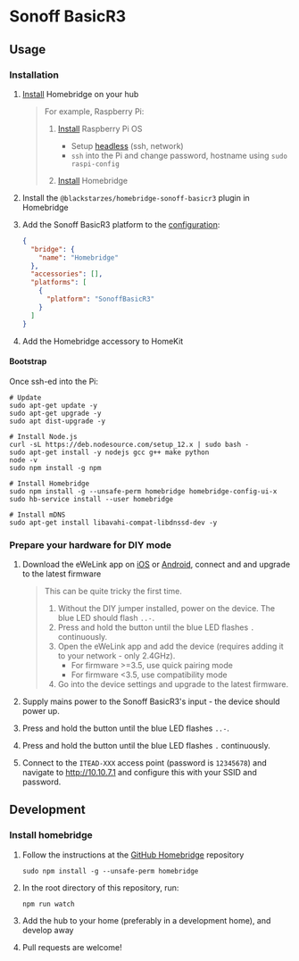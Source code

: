 # Sonoff BasicR3

## Usage

### Installation

1.  [Install][GitHub Homebridge] Homebridge on your hub

    > For example, Raspberry Pi:
    >
    > 1.  [Install][Raspberry Pi OS] Raspberry Pi OS
    >     
    >     * Setup [headless][Raspberry Pi Headless] (ssh, network)
    >     * `ssh` into the Pi and change password, hostname using `sudo raspi-config`
    >
    > 1.  [Install][Homebridge Raspbian] Homebridge

1.  Install the `@blackstarzes/homebridge-sonoff-basicr3` plugin in Homebridge

1.  Add the Sonoff BasicR3 platform to the [configuration][Homebrige Configuration]:

    ```json
    {
      "bridge": {
        "name": "Homebridge"
      },
      "accessories": [],
      "platforms": [
        {
          "platform": "SonoffBasicR3"
        }
      ]
    }
    ```

1.  Add the Homebridge accessory to HomeKit

#### Bootstrap

Once ssh-ed into the Pi:

```shell
# Update
sudo apt-get update -y
sudo apt-get upgrade -y
sudo apt dist-upgrade -y

# Install Node.js
curl -sL https://deb.nodesource.com/setup_12.x | sudo bash -
sudo apt-get install -y nodejs gcc g++ make python
node -v
sudo npm install -g npm

# Install Homebridge
sudo npm install -g --unsafe-perm homebridge homebridge-config-ui-x
sudo hb-service install --user homebridge

# Install mDNS
sudo apt-get install libavahi-compat-libdnssd-dev -y
```

### Prepare your hardware for DIY mode

1.  Download the eWeLink app on [iOS][eWeLink iOS] or [Android][eWeLink Android], connect and and upgrade to the latest firmware

    > This can be quite tricky the first time.
    >
    > 1.  Without the DIY jumper installed, power on the device. The blue LED should flash `..-`.
    > 1.  Press and hold the button until the blue LED flashes `.` continuously.
    > 1.  Open the eWeLink app and add the device (requires adding it to your network - only 2.4GHz).
    >     * For firmware >=3.5, use quick pairing mode
    >     * For firmware <3.5, use compatibility mode
    > 1.  Go into the device settings and upgrade to the latest firmware.

1.  Supply mains power to the Sonoff BasicR3's input - the device should power up.

1.  Press and hold the button until the blue LED flashes `..-`.

1.  Press and hold the button until the blue LED flashes `.` continuously.

1.  Connect to the `ITEAD-XXX` access point (password is `12345678`) and navigate to http://10.10.7.1 and configure this with your SSID and password.

## Development

### Install homebridge

1.  Follow the instructions at the [GitHub Homebridge] repository

    ```shell
    sudo npm install -g --unsafe-perm homebridge
    ```

1.  In the root directory of this repository, run:

    ```shell
    npm run watch
    ```

1.  Add the hub to your home (preferably in a development home), and develop away

1.  Pull requests are welcome!

[GitHub Homebridge]: https://github.com/homebridge/homebridge
[Raspberry Pi OS]: https://www.raspberrypi.org/downloads/raspberry-pi-os/
[Raspberry Pi Headless]: https://www.raspberrypi.org/documentation/configuration/wireless/headless.md
[Homebridge Raspbian]: https://github.com/homebridge/homebridge/wiki/Install-Homebridge-on-Raspbian
[Homebrige Configuration]: https://github.com/homebridge/homebridge/wiki/Homebridge-Config-JSON-Explained
[eWeLink iOS]: https://itunes.apple.com/us/app/ewelink-smart-home-control/id1035163158?mt=8
[eWeLink Android]: https://play.google.com/store/apps/details?id=com.coolkit&hl=en
